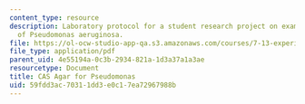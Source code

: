 ```yaml
---
content_type: resource
description: Laboratory protocol for a student research project on examining the biology
  of Pseudomonas aeruginosa.
file: https://ol-ocw-studio-app-qa.s3.amazonaws.com/courses/7-13-experimental-microbial-genetics-fall-2008/59fdd3ac70311dd3e0c17ea72967988b_MIT7_13f08_lab05_Protocol_CAS.pdf
file_type: application/pdf
parent_uid: 4e55194a-0c3b-2934-821a-1d3a37a1a3ae
resourcetype: Document
title: CAS Agar for Pseudomonas
uid: 59fdd3ac-7031-1dd3-e0c1-7ea72967988b
---
```

